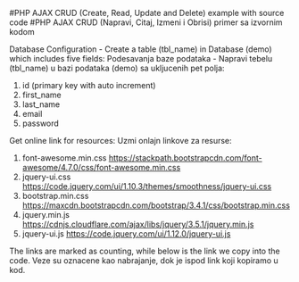 #PHP AJAX CRUD (Create, Read, Update and Delete) example with source code
#PHP AJAX CRUD (Napravi, Citaj, Izmeni i Obrisi) primer sa izvornim kodom

Database Configuration - Create a table (tbl_name) in Database (demo) which includes five fields:
Podesavanja baze podataka - Napravi tebelu (tbl_name) u bazi podataka (demo) sa ukljucenih pet polja:
1. id (primary key with auto increment)
2. first_name
3. last_name
4. email
5. password

Get online link for resources:
Uzmi onlajn linkove za resurse:
1. font-awesome.min.css
https://stackpath.bootstrapcdn.com/font-awesome/4.7.0/css/font-awesome.min.css
2. jquery-ui.css
https://code.jquery.com/ui/1.10.3/themes/smoothness/jquery-ui.css
3. bootstrap.min.css
https://maxcdn.bootstrapcdn.com/bootstrap/3.4.1/css/bootstrap.min.css
4. jquery.min.js
https://cdnjs.cloudflare.com/ajax/libs/jquery/3.5.1/jquery.min.js
5. jquery-ui.js
https://code.jquery.com/ui/1.12.0/jquery-ui.js

The links are marked as counting, while below is the link we copy into the code.
Veze su oznacene kao nabrajanje, dok je ispod link koji kopiramo u kod.
